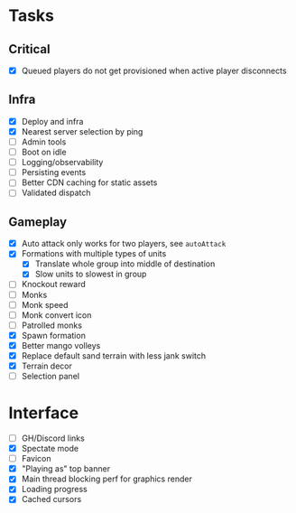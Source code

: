 Tasks
===

## Critical

- [x] Queued players do not get provisioned when active player disconnects

## Infra

- [x] Deploy and infra
- [x] Nearest server selection by ping
- [ ] Admin tools
- [ ] Boot on idle
- [ ] Logging/observability
- [ ] Persisting events
- [ ] Better CDN caching for static assets
- [ ] Validated dispatch

## Gameplay

- [x] Auto attack only works for two players, see `autoAttack`
- [x] Formations with multiple types of units
  - [x] Translate whole group into middle of destination
  - [x] Slow units to slowest in group
- [ ] Knockout reward
- [ ] Monks
- [ ] Monk speed
- [ ] Monk convert icon
- [ ] Patrolled monks
- [x] Spawn formation
- [x] Better mango volleys
- [x] Replace default sand terrain with less jank switch
- [x] Terrain decor
- [ ] Selection panel

# Interface

- [ ] GH/Discord links
- [x] Spectate mode
- [ ] Favicon
- [x] "Playing as" top banner
- [x] Main thread blocking perf for graphics render
- [x] Loading progress
- [x] Cached cursors
